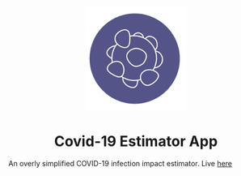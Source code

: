 <p align="center">
  <a href="https://www.gatsbyjs.org">
    <img alt="corona-virus" src="src/images/corona-logo.png" width="200" />
  </a>
</p>
<h1 align="center">
  Covid-19 Estimator App
</h1>

An overly simplified COVID-19 infection impact estimator. Live [here](https://covidimpact.netlify.com)

